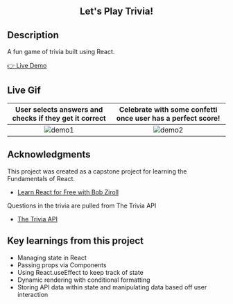 <h2 align='center'>Let's Play Trivia!</h2>

## Description

<p>A fun game of trivia built using React.</p>
<a href='https://xyzuka-trivia-app.netlify.app/'>👉 Live Demo</a>

## Live Gif

|                             User selects answers and checks if they get it correct                              |                           Celebrate with some confetti once user has a perfect score!                           |
| :-------------------------------------------------------------------------------------------------------------: | :-------------------------------------------------------------------------------------------------------------: |
| ![demo1](https://user-images.githubusercontent.com/94155478/191900209-f223f337-405c-476b-969c-22d0f4507718.gif) | ![demo2](https://user-images.githubusercontent.com/94155478/191900230-3b10bd43-25e9-4d56-ae86-b52da9159616.gif) |

## Acknowledgments

This project was created as a capstone project for learning the Fundamentals of React.

- [Learn React for Free with Bob Ziroll](https://scrimba.com/learn/learnreact)

Questions in the trivia are pulled from The Trivia API

- [The Trivia API](https://the-trivia-api.com)

## Key learnings from this project

- Managing state in React
- Passing props via Components
- Using React.useEffect to keep track of state
- Dynamic rendering with conditional formatting
- Storing API data within state and manipulating data based off user interaction

